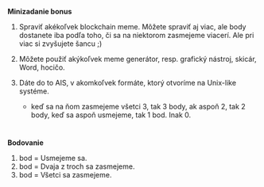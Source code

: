 **Minizadanie bonus**
1. Spraviť akékoľvek blockchain meme. Môžete spraviť aj viac, ale body dostanete iba podľa toho, či sa na niektorom zasmejeme viacerí. Ale pri viac si zvyšujete šancu ;)
2. Môžete použiť akýkoľvek meme generátor, resp. grafický nástroj, skicár, Word, hocičo.
3. Dáte do to AIS, v akomkoľvek formáte, ktorý otvoríme na Unix-like systéme.

   - keď sa na ňom zasmejeme všetci 3, tak 3 body, ak aspoň 2, tak 2 body, keď sa aspoň usmejeme, tak 1 bod. Inak 0.

#

**Bodovanie**
1. bod = Usmejeme sa.
2. bod = Dvaja z troch sa zasmejeme.
3. bod = Všetci sa zasmejeme.